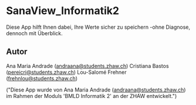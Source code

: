 # SanaView_Informatik2
Diese App hilft Ihnen dabei, Ihre Werte sicher zu speichern -ohne Diagnose, dennoch mit Überblick.

## Autor
Ana Maria Andrade (andraana@students.zhaw.ch)
Cristiana Bastos (pereicri@students.zhaw.ch)
Lou-Salomé Frehner (frehnlou@students.zhaw.ch)

("Diese App wurde von Ana Maria Andrade (andraana@students.zhaw.ch) im Rahmen der Moduls 'BMLD Informatik 2' an der ZHAW entwickelt.")